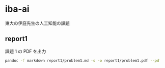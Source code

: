 # iba-ai

東大の伊庭先生の人工知能の課題

## report1

課題 1 の PDF を出力

```bash
pandoc -f markdown report1/problem1.md -s -o report1/problem1.pdf --pdf-engine=lualatex
```
